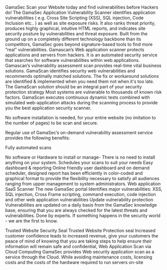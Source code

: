 GamaSec
Scan your Website today and find vulnerabilities before Hackers do!
The GamaSec Application Vulnerability Scanner identifies application vulnerabilities ( e.g. Cross Site Scripting (XSS), SQL injection, Code Inclusion etc.. ) as well as site exposure risks. It also ranks threat priority, produces highly graphical, intuitive HTML reports, and indicates site security posture by vulnerabilities and threat exposure.
Built from the ground up on a completely different technology backbone than its competitors, GamaSec goes beyond signature-based tools to find more “real” vulnerabilities.
Gamascan’s Web application scanner protects applications and servers from hackers. It is an automated security service that searches for software vulnerabilities within web applications.
Gamascan’s vulnerability assessment scan provides real-time vital business solutions. GamaScan identifies security web vulnerabilities and recommends optimally matched solutions. The fix or workaround solutions are identified & implemented when you need them not when it's too late.
The GamaScan solution should be an integral part of your security protection strategy
Most systems are vulnerable to thousands of known risk factors. GamaScan executes continuous dynamic tests combined with simulated web-application attacks during the scanning process to provide you the best application security scanner.

No software installation is needed, for your entire website (no imitation to the number of pages) to be scan and secure.

Regular use of GamaSec’s on-demand vulnerability assessment service provides the following benefits:

Fully automated scans 

No software or Hardware to install or manage- There is no need to install anything on your system. Schedules your scans to suit your needs
Easy dashboard & reporting
Online friendly user dashboard and on demand scheduler, designed report has been efficiently in color-coded and graphical format to provide the flexibility necessary to satisfy all audiences ranging from upper management to system administrators.
Web application SaaS Scanner 
The new GamaSec portal Identifies major vulnerabilities: XSS, SQL injection, Cross Frame scripting, command execution, code injection and other web application vulnerabilities
Update vulnerability protection 
Vulnerabilities are updated on a daily basis from the GamaSec knowledge base, ensuring that you are always checked for the latest threats and vulnerabilities. Done  by experts. If something happens in the security world - we are the first to know. 

Trusted Website Security Seal 
Trusted Website Protection seal Increased customer confidence leads to increased revenue, give your customers the peace of mind of knowing that you are taking steps to help ensure their information will remain safe and confidential, 
Web Application Scan via Cloud Computing 
GamaSec provides Web security application scan as a service through the Cloud. While avoiding maintenance costs, licensing costs and the costs of the hardware required to run servers on-site



